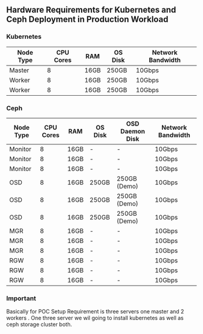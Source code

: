 ## Hardware Requirements for Kubernetes and Ceph Deployment in Production Workload

### Kubernetes
| Node Type | CPU Cores | RAM | OS Disk | Network Bandwidth |
|-----------|-----------|-----|---------|-------------------|
| Master    | 8         | 16GB|  250GB  | 10Gbps            |
| Worker    | 8         | 16GB | 250GB  | 10Gbps            |
| Worker    | 8         | 16GB | 250GB  | 10Gbps            |

### Ceph
| Node Type | CPU Cores | RAM | OS Disk | OSD Daemon Disk | Network Bandwidth |
|-----------|-----------|-----|----------|-----------------|-------------------|
| Monitor   | 8         | 16GB| -        | -               | 10Gbps            |
| Monitor   | 8         | 16GB| -        | -               | 10Gbps            |
| Monitor   | 8         | 16GB| -        | -               | 10Gbps            |
| OSD       | 8         | 16GB|250GB     | 250GB    (Demo) | 10Gbps            |
| OSD       | 8         | 16GB|250GB     | 250GB    (Demo) | 10Gbps            |
| OSD       | 8         | 16GB|250GB     | 250GB    (Demo) | 10Gbps            |
| MGR       | 8         | 16GB| -        | -               | 10Gbps            |
| MGR       | 8         | 16GB| -        | -               | 10Gbps            |
| MGR       | 8         | 16GB| -        | -               | 10Gbps            |
| RGW       | 8         | 16GB| -        | -               | 10Gbps            |
| RGW       | 8         | 16GB| -        | -               | 10Gbps            |
| RGW       | 8         | 16GB| -        | -               | 10Gbps            |

### Important 
Basically for POC Setup Requirement is three servers one master and 2 workers . One three server we wil going to install kubernetes as well as ceph storage cluster both.








